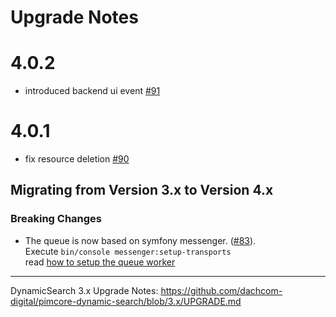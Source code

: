 # Upgrade Notes

# 4.0.2

* introduced backend ui event [#91](https://github.com/dachcom-digital/pimcore-dynamic-search/pull/91)

# 4.0.1

* fix resource deletion [#90](https://github.com/dachcom-digital/pimcore-dynamic-search/pull/90)

## Migrating from Version 3.x to Version 4.x

### Breaking Changes 
- The queue is now based on symfony messenger. ([#83](https://github.com/dachcom-digital/pimcore-dynamic-search/issues/83)).   
  Execute `bin/console messenger:setup-transports`  
  read [how to setup the queue worker](docs/01_DispatchWorkflow.md#queue-worker)

***

DynamicSearch 3.x Upgrade Notes: https://github.com/dachcom-digital/pimcore-dynamic-search/blob/3.x/UPGRADE.md
